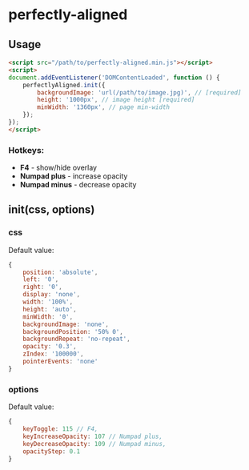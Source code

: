 # perfectly-aligned

## Usage
```html
<script src="/path/to/perfectly-aligned.min.js"></script>
<script>
document.addEventListener('DOMContentLoaded', function () {
    perfectlyAligned.init({
        backgroundImage: 'url(/path/to/image.jpg)', // [required]
        height: '1000px', // image height [required]
        minWidth: '1360px', // page min-width 
    });
});
</script>
```
### Hotkeys:
* **F4** - show/hide overlay
* **Numpad plus** - increase opacity
* **Numpad minus** - decrease opacity

## init(css, options)

### css
Default value:
```js
{
    position: 'absolute',
    left: '0',
    right: '0',
    display: 'none',
    width: '100%',
    height: 'auto',
    minWidth: '0',
    backgroundImage: 'none',
    backgroundPosition: '50% 0',
    backgroundRepeat: 'no-repeat',
    opacity: '0.3',
    zIndex: '100000',
    pointerEvents: 'none'
}
```

### options
Default value:
```js
{
    keyToggle: 115 // F4,
    keyIncreaseOpacity: 107 // Numpad plus,
    keyDecreaseOpacity: 109 // Numpad minus,
    opacityStep: 0.1
}
```